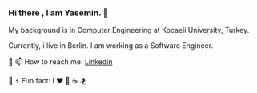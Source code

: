 ### Hi there , I am Yasemin. 👋 

<!--
**yaseminkiraz/yaseminkiraz** is a ✨ _special_ ✨ repository because its `README.md` (this file) appears on your GitHub profile.
-->

My background is in Computer Engineering at Kocaeli University, Turkey. 

Currently, i live in Berlin. I am working as a Software Engineer.

:small_blue_diamond: 📫 How to reach me: [Linkedin](https://www.linkedin.com/in/yaseminkiraz/)

:small_blue_diamond: ⚡ Fun fact: I ❤️ :seedling:  :coffee:  :snowboarder: 

